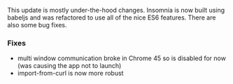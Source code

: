 This update is mostly under-the-hood changes. Insomnia is now built using babeljs and was refactored to use all of the nice ES6 features. There are also some bug fixes.

### Fixes

- multi window communication broke in Chrome 45 so is disabled for now (was causing the app not to launch)
- import-from-curl is now more robust